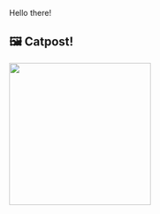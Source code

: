 Hello there!



## 🖼️ Catpost!

<sub>
    <img src="https://cdn2.thecatapi.com/images/94i.jpg" height="256">
</sub>

